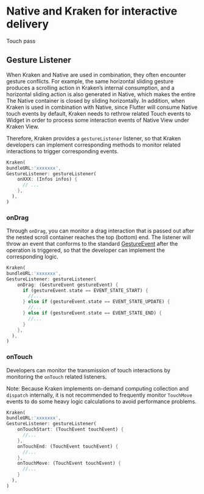 # Native and Kraken for interactive delivery

Touch pass

## Gesture Listener

When Kraken and Native are used in combination, they often encounter gesture conflicts. For example, the same horizontal sliding gesture produces a scrolling action in Kraken’s internal consumption, and a horizontal sliding action is also generated in Native, which makes the entire The Native container is closed by sliding horizontally. In addition, when Kraken is used in combination with Native, since Flutter will consume Native touch events by default, Kraken needs to rethrow related Touch events to Widget in order to process some interaction events of Native View under Kraken View.

Therefore, Kraken provides a `gestureListener` listener, so that Kraken developers can implement corresponding methods to monitor related interactions to trigger corresponding events.

```dart
Kraken(
bundleURL:'xxxxxxx',
GestureListener: gestureListener(
    onXXX: (Infos infos) {
      // ...
    },
  ),
)
```

### onDrag

Through `onDrag`, you can monitor a drag interaction that is passed out after the nested scroll container reaches the top (bottom) end. The listener will throw an event that conforms to the standard [GestureEvent](https://developer.mozilla.org/zh-CN/docs/Web/API/GestureEvent) after the operation is triggered, so that the developer can implement the corresponding logic.

```dart
Kraken(
bundleURL:'xxxxxxx',
GestureListener: gestureListener(
    onDrag: (GestureEvent gestureEvent) {
      if (gestureEvent.state == EVENT_STATE_START) {
        //...
      } else if (gestureEvent.state == EVENT_STATE_UPDATE) {
        //...
      } else if (gestureEvent.state == EVENT_STATE_END) {
        //...
      }
    },
  ),
)
```

### onTouch

Developers can monitor the transmission of touch interactions by monitoring the `onTouch` related listeners.

Note: Because Kraken implements on-demand computing collection and `dispatch` internally, it is not recommended to frequently monitor `TouchMove` events to do some heavy logic calculations to avoid performance problems.

```dart
Kraken(
bundleURL:'xxxxxxx',
GestureListener: gestureListener(
    onTouchStart: (TouchEvent touchEvent) {
      //...
    },
    onTouchEnd: (TouchEvent touchEvent) {
      //...
    },
    onTouchMove: (TouchEvent touchEvent) {
      //...
    }
  ),
)
```
